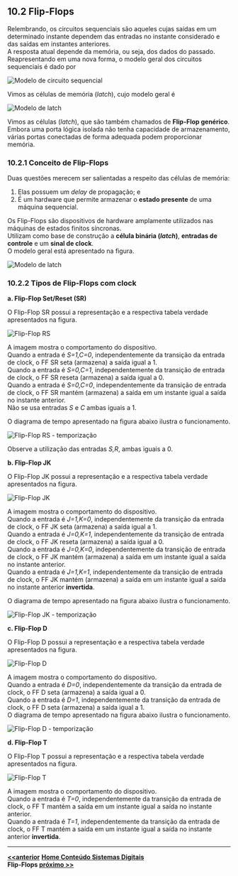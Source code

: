 ## 10.2 Flip-Flops

Relembrando, os circuitos sequenciais são aqueles cujas saídas em um determinado instante dependem
das entradas no instante considerado e das saídas em instantes anteriores.  
A resposta atual depende da memória, ou seja, dos dados do passado.  
Reapresentando em uma nova forma, o modelo geral dos circuitos sequenciais é dado por

![Modelo de circuito sequencial](/sisdig_aulas/images_sisdig/modelocircuitosequencial.jpg)

Vimos as células de memória (*latch*), cujo modelo geral é

![Modelo de *latch*](/sisdig_aulas/images_sisdig/modelolatch.jpg)

Vimos as células (*latch*), que são também chamados de **Flip-Flop genérico**.  
Embora uma porta lógica isolada não tenha capacidade de armazenamento, várias portas conectadas de forma adequada podem proporcionar memória.  

###  10.2.1 Conceito de Flip-Flops

Duas questões merecem ser salientadas a respeito das células de memória:  
1. Elas possuem um *delay* de propagação; e
2. É um hardware que permite armazenar o **estado presente** de uma máquina sequencial.

Os Flip-Flops são dispositivos de hardware amplamente utilizados nas máquinas de estados finitos síncronas.  
Utilizam como base de construção a **célula binária (*latch*)**, **entradas de controle** e um **sinal de clock**.  
O modelo geral está apresentado na figura.  

![Modelo de *latch*](/sisdig_aulas/images_sisdig/modeloFF.jpg)

### 10.2.2 Tipos de Flip-Flops com clock

**a. Flip-Flop Set/Reset (SR)**

O Flip-Flop SR possui a representação e a respectiva tabela verdade apresentados na figura.  

![Flip-Flop RS](/sisdig_aulas/images_sisdig/flipfloprs.jpg)

A imagem mostra o comportamento do dispositivo.  
Quando a entrada é *S=1,C=0*, independentemente da transição da entrada de clock, o FF SR seta (armazena) a saída igual a 1.  
Quando a entrada é *S=0,C=1*, independentemente da transição de entrada de clock, o FF SR reseta (armazena) a saída igual a 0.  
Quando a entrada é *S=0,C=0*, independentemente da transição de entrada de clock, o FF SR mantém (armazena) a saída em um instante igual a saída no instante anterior.   
Não se usa entradas *S* e *C* ambas iguais a 1.   

O diagrama de tempo apresentado na figura abaixo ilustra o funcionamento.  

![Flip-Flop RS - temporização](/sisdig_aulas/images_sisdig/temporizacao_ffsr.jpg)

Observe a utilização das entradas *S,R*, ambas iguais a 0.

**b. Flip-Flop JK**

O Flip-Flop JK possui a representação e a respectiva tabela verdade apresentados na figura.  

![Flip-Flop JK](/sisdig_aulas/images_sisdig/flipflopjk.jpg)

A imagem mostra o comportamento do dispositivo.  
Quando a entrada é *J=1,K=0*, independentemente da transição da entrada de clock, o FF JK seta (armazena) a saída igual a 1.  
Quando a entrada é *J=0,K=1*, independentemente da transição de entrada de clock, o FF JK reseta (armazena) a saída igual a 0.  
Quando a entrada é *J=0,K=0*, independentemente da transição de entrada de clock, o FF JK mantém (armazena) a saída em um instante igual a saída no instante anterior.   
Quando a entrada é *J=1,K=1*, independentemente da transição de entrada de clock, o FF JK mantém (armazena) a saída em um instante igual a saída no instante anterior **invertida**.   

O diagrama de tempo apresentado na figura abaixo ilustra o funcionamento.  

![Flip-Flop JK - temporização](/sisdig_aulas/images_sisdig/temporizacao_ffjk.jpg)

**c. Flip-Flop D**

O Flip-Flop D possui a representação e a respectiva tabela verdade apresentados na figura.  

![Flip-Flop D](/sisdig_aulas/images_sisdig/flipflopd.jpg)

A imagem mostra o comportamento do dispositivo.  
Quando a entrada é *D=0*, independentemente da transição da entrada de clock, o FF D seta (armazena) a saída igual a 0.  
Quando a entrada é *D=1*, independentemente da transição da entrada de clock, o FF D seta (armazena) a saída igual a 1.  
O diagrama de tempo apresentado na figura abaixo ilustra o funcionamento.  

![Flip-Flop D - temporização](/sisdig_aulas/images_sisdig/temporizacao_ffd.jpg)

**d. Flip-Flop T**

O Flip-Flop T possui a representação e a respectiva tabela verdade apresentados na figura.  

![Flip-Flop T](/sisdig_aulas/images_sisdig/flipflopt.jpg)

A imagem mostra o comportamento do dispositivo.  
Quando a entrada é *T=0*, independentemente da transição da entrada de clock, o FF T mantém a saída em um instante igual a saída no instante anterior.  
Quando a entrada é *T=1*, independentemente da transição da entrada de clock, o FF T mantém a saída em um instante igual a saída no instante anterior **invertida**.  

___
**[<<anterior](flipflop1.md)**
**[Home Conteúdo Sistemas Digitais](https://github.com/claytonjasilva/claytonjasilva.github.io/blob/main/sisdig_aulas.md)**  
**Flip-Flops [próximo >>](flipflop3.md)**


